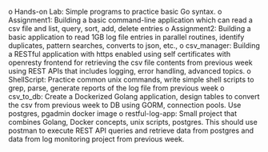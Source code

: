 o Hands-on Lab: Simple programs to practice basic Go syntax.
o Assignment1: Building a basic command-line application which can
read a csv file and list, query, sort, add, delete entries
o Assignment2: Building a basic application to read 1GB log file entries in
parallel routines, identify duplicates, pattern searches, converts to json,
etc.,
o csv_manager: Building a RESTful application with https enabled using
self certificates with openresty frontend for retrieving the csv file
contents from previous week using REST APIs that includes logging, error
handling, advanced topics.
o ShellScript: Practice common unix commands, write simple shell scripts to grep,
parse, generate reports of the log file from previous week
o csv_to_db: Create a Dockerized Golang application, design tables to
convert the csv from previous week to DB using GORM, connection pools.
Use postgres, pgadmin docker image
o restful-log-app: Small project that combines Golang, Docker concepts,
unix scripts, postgres. This should use postman to execute REST API
queries and retrieve data from postgres and data from log monitoring
project from previous week.
